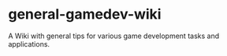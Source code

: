 # general-gamedev-wiki
A Wiki with general tips for various game development tasks and applications.
